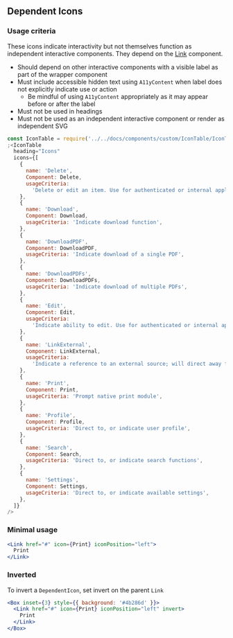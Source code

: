 ## Dependent Icons

### Usage criteria

These icons indicate interactivity but not themselves function as independent interactive components. They depend on the [Link](#link) component.

- Should depend on other interactive components with a visible label as part of the wrapper component
- Must include accessible hidden text using `A11yContent` when label does not explicitly indicate use or action
  - Be mindful of using `A11yContent` appropriately as it may appear before or after the label
- Must not be used in headings
- Must not be used as an independent interactive component or render as independent SVG

```jsx noeditor
const IconTable = require('../../docs/components/custom/IconTable/IconTable').default
;<IconTable
  heading="Icons"
  icons={[
    {
      name: 'Delete',
      Component: Delete,
      usageCriteria:
        'Delete or edit an item. Use for authenticated or internal applications. Don’t use on marketing pages.',
    },
    {
      name: 'Download',
      Component: Download,
      usageCriteria: 'Indicate download function',
    },
    {
      name: 'DownloadPDF',
      Component: DownloadPDF,
      usageCriteria: 'Indicate download of a single PDF',
    },
    {
      name: 'DownloadPDFs',
      Component: DownloadPDFs,
      usageCriteria: 'Indicate download of multiple PDFs',
    },
    {
      name: 'Edit',
      Component: Edit,
      usageCriteria:
        'Indicate ability to edit. Use for authenticated or internal applications. Don’t use on marketing pages',
    },
    {
      name: 'LinkExternal',
      Component: LinkExternal,
      usageCriteria:
        'Indicate a reference to an external source; will direct away from the TELUS experience or the primary flow ',
    },
    {
      name: 'Print',
      Component: Print,
      usageCriteria: 'Prompt native print module',
    },
    {
      name: 'Profile',
      Component: Profile,
      usageCriteria: 'Direct to, or indicate user profile',
    },
    {
      name: 'Search',
      Component: Search,
      usageCriteria: 'Direct to, or indicate search functions',
    },
    {
      name: 'Settings',
      Component: Settings,
      usageCriteria: 'Direct to, or indicate available settings',
    },
  ]}
/>
```

### Minimal usage

```jsx
<Link href="#" icon={Print} iconPosition="left">
  Print
</Link>
```

### Inverted

To invert a `DependentIcon`, set invert on the parent `Link`

```jsx
<Box inset={3} style={{ background: '#4b286d' }}>
  <Link href="#" icon={Print} iconPosition="left" invert>
    Print
  </Link>
</Box>
```
